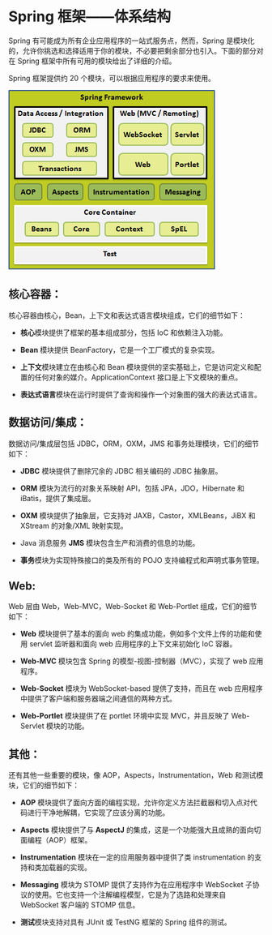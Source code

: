 # Spring 框架——体系结构

Spring 有可能成为所有企业应用程序的一站式服务点，然而，Spring 是模块化的，允许你挑选和选择适用于你的模块，不必要把剩余部分也引入。下面的部分对在 Spring 框架中所有可用的模块给出了详细的介绍。 

Spring 框架提供约 20 个模块，可以根据应用程序的要求来使用。 

![](images/arch1.png)

## 核心容器： 

核心容器由核心，Bean，上下文和表达式语言模块组成，它们的细节如下： 

- **核心**模块提供了框架的基本组成部分，包括 IoC 和依赖注入功能。

- **Bean** 模块提供 BeanFactory，它是一个工厂模式的复杂实现。

- **上下文**模块建立在由核心和 Bean 模块提供的坚实基础上，它是访问定义和配置的任何对象的媒介。ApplicationContext 接口是上下文模块的重点。

- **表达式语言**模块在运行时提供了查询和操作一个对象图的强大的表达式语言。

## 数据访问/集成： 

数据访问/集成层包括 JDBC，ORM，OXM，JMS 和事务处理模块，它们的细节如下： 

- **JDBC** 模块提供了删除冗余的 JDBC 相关编码的 JDBC 抽象层。

- **ORM** 模块为流行的对象关系映射 API，包括 JPA，JDO，Hibernate 和 iBatis，提供了集成层。

- **OXM** 模块提供了抽象层，它支持对 JAXB，Castor，XMLBeans，JiBX 和 XStream 的对象/XML 映射实现。

- Java 消息服务 **JMS** 模块包含生产和消费的信息的功能。

- **事务**模块为实现特殊接口的类及所有的 POJO 支持编程式和声明式事务管理。

## Web: 

Web 层由 Web，Web-MVC，Web-Socket 和 Web-Portlet 组成，它们的细节如下： 

- **Web** 模块提供了基本的面向 web 的集成功能，例如多个文件上传的功能和使用 servlet 监听器和面向 web 应用程序的上下文来初始化 IoC 容器。

- **Web-MVC** 模块包含 Spring 的模型-视图-控制器（MVC），实现了 web 应用程序。

- **Web-Socket** 模块为 WebSocket-based 提供了支持，而且在 web 应用程序中提供了客户端和服务器端之间通信的两种方式。

- **Web-Portlet** 模块提供了在 portlet 环境中实现 MVC，并且反映了 Web-Servlet 模块的功能。

## 其他： 

还有其他一些重要的模块，像 AOP，Aspects，Instrumentation，Web 和测试模块，它们的细节如下：

- **AOP** 模块提供了面向方面的编程实现，允许你定义方法拦截器和切入点对代码进行干净地解耦，它实现了应该分离的功能。

- **Aspects** 模块提供了与 **AspectJ** 的集成，这是一个功能强大且成熟的面向切面编程（AOP）框架。

- **Instrumentation** 模块在一定的应用服务器中提供了类 instrumentation 的支持和类加载器的实现。

- **Messaging** 模块为 STOMP 提供了支持作为在应用程序中 WebSocket 子协议的使用。它也支持一个注解编程模型，它是为了选路和处理来自 WebSocket 客户端的 STOMP 信息。

- **测试**模块支持对具有 JUnit 或 TestNG 框架的 Spring 组件的测试。


